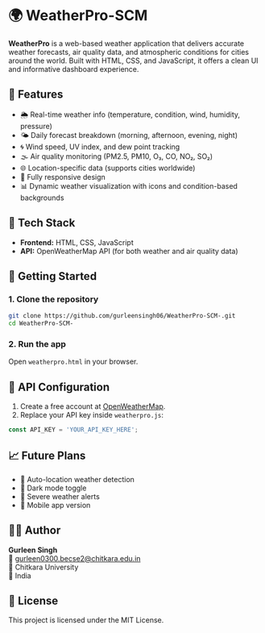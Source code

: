 # 🌍 WeatherPro-SCM

**WeatherPro** is a web-based weather application that delivers accurate weather forecasts, air quality data, and atmospheric conditions for cities around the world. Built with HTML, CSS, and JavaScript, it offers a clean UI and informative dashboard experience.

## 🔧 Features

- 🌦️ Real-time weather info (temperature, condition, wind, humidity, pressure)
- 🌤️ Daily forecast breakdown (morning, afternoon, evening, night)
- 🌀 Wind speed, UV index, and dew point tracking
- 🌫️ Air quality monitoring (PM2.5, PM10, O₃, CO, NO₂, SO₂)
- 🌐 Location-specific data (supports cities worldwide)
- 📱 Fully responsive design
- 📊 Dynamic weather visualization with icons and condition-based backgrounds

## 🧪 Tech Stack

- **Frontend:** HTML, CSS, JavaScript
- **API:** OpenWeatherMap API (for both weather and air quality data)

## 🚀 Getting Started

### 1. Clone the repository

```bash
git clone https://github.com/gurleensingh06/WeatherPro-SCM-.git
cd WeatherPro-SCM-
```

### 2. Run the app

Open `weatherpro.html` in your browser.

## 🔐 API Configuration

1. Create a free account at [OpenWeatherMap](https://openweathermap.org/api).
2. Replace your API key inside `weatherpro.js`:

```js
const API_KEY = 'YOUR_API_KEY_HERE';
```

## 📈 Future Plans

- 📍 Auto-location weather detection
- 🌙 Dark mode toggle
- 🔔 Severe weather alerts
- 📱 Mobile app version

## 🧑‍💻 Author

**Gurleen Singh**  
📧 gurleen0300.becse2@chitkara.edu.in  
🏫 Chitkara University  
📍 India

## 📄 License

This project is licensed under the MIT License.